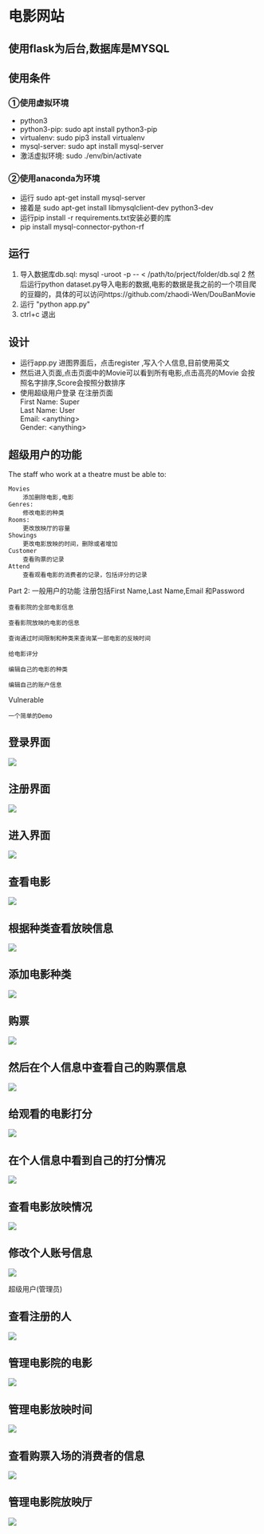 # 电影网站
## 使用flask为后台,数据库是MYSQL


## 使用条件
### ①使用虚拟环境

 * python3
 * python3-pip: sudo apt install python3-pip
 * virtualenv: sudo pip3 install virtualenv
 * mysql-server: sudo apt install mysql-server
 * 激活虚拟环境: sudo ./env/bin/activate
 ### ②使用anaconda为环境
 
 
 * 运行 sudo apt-get install mysql-server
 * 接着是 sudo apt-get install libmysqlclient-dev python3-dev
 * 运行pip install -r requirements.txt安装必要的库
 * pip install mysql-connector-python-rf
 
## 运行
 
 1. 导入数据库db.sql: mysql -uroot -p -- < /path/to/prject/folder/db.sql
 2 然后运行python dataset.py导入电影的数据,电影的数据是我之前的一个项目爬的豆瓣的，具体的可以访问https://github.com/zhaodi-Wen/DouBanMovie
 5. 运行 "python app.py" 
 6. ctrl+c 退出

## 设计


 * 运行app.py 进图界面后，点击register ,写入个人信息,目前使用英文
 * 然后进入页面,点击页面中的Movie可以看到所有电影,点击高亮的Movie 会按照名字排序,Score会按照分数排序
 * 使用超级用户登录 在注册页面  
    First Name: Super<br>
    Last Name: User<br>
    Email: \<anything\><br>
    Gender: \<anything\><br>

## 超级用户的功能
The staff who work at a theatre must be able to:

    Movies  
        添加删除电影,电影
    Genres:
        修改电影的种类
    Rooms:
        更改放映厅的容量
    Showings
        更改电影放映的时间，删除或者增加
    Customer
        查看购票的记录 
    Attend
        查看观看电影的消费者的记录，包括评分的记录
        
Part 2: 一般用户的功能
        注册包括First Name,Last Name,Email 和Password


    查看影院的全部电影信息
    
    查看影院放映的电影的信息
    
    查询通过时间限制和种类来查询某一部电影的反映时间
    
    给电影评分
    
    编辑自己的电影的种类
    
    编辑自己的账户信息
    
    
    

Vulnerable

    一个简单的Demo
## 登录界面
![](https://github.com/zhaodi-Wen/MovieDB/blob/master/img/3.png) 
## 注册界面
![](https://github.com/zhaodi-Wen/MovieDB/blob/master/img/4.png) 
## 进入界面
![](https://github.com/zhaodi-Wen/MovieDB/blob/master/img/5.png) 
## 查看电影
![](https://github.com/zhaodi-Wen/MovieDB/blob/master/img/6.png) 
## 根据种类查看放映信息
![](https://github.com/zhaodi-Wen/MovieDB/blob/master/img/7.png) 
## 添加电影种类
![](https://github.com/zhaodi-Wen/MovieDB/blob/master/img/8.png) 
## 购票
![](https://github.com/zhaodi-Wen/MovieDB/blob/master/img/9.png) 
## 然后在个人信息中查看自己的购票信息
![](https://github.com/zhaodi-Wen/MovieDB/blob/master/img/10.png) 
## 给观看的电影打分
![](https://github.com/zhaodi-Wen/MovieDB/blob/master/img/11.png) 
## 在个人信息中看到自己的打分情况
![](https://github.com/zhaodi-Wen/MovieDB/blob/master/img/12.png) 
## 查看电影放映情况
![](https://github.com/zhaodi-Wen/MovieDB/blob/master/img/13.png) 
## 修改个人账号信息
![](https://github.com/zhaodi-Wen/MovieDB/blob/master/img/14.png) 

超级用户(管理员)
##  查看注册的人
![](https://github.com/zhaodi-Wen/MovieDB/blob/master/img/15.png) 
## 管理电影院的电影
![](https://github.com/zhaodi-Wen/MovieDB/blob/master/img/16.png) 
## 管理电影放映时间
![](https://github.com/zhaodi-Wen/MovieDB/blob/master/img/17.png) 
## 查看购票入场的消费者的信息
![](https://github.com/zhaodi-Wen/MovieDB/blob/master/img/18.png) 
## 管理电影院放映厅
![](https://github.com/zhaodi-Wen/MovieDB/blob/master/img/19.png) 






